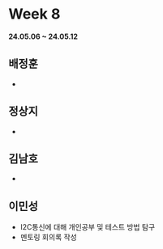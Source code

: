 # Week 8
**24.05.06 ~ 24.05.12**
   
## 배정훈   
*  
## 정상지   
*  
## 김남호   
*   
## 이민성   
*  I2C통신에 대해 개인공부 및 테스트 방법 탐구
*  멘토링 회의록 작성
